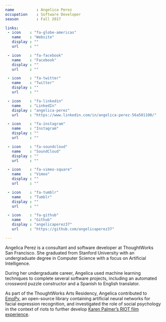 ```yaml
---
name          : Angelica Perez
occupation    : Software Developer
season        : Fall 2017

links:
 - icon    : "fa-globe-americas"
   name    : "Website"
   display : ""
   url     : ""

 - icon    : "fa-facebook"
   name    : "Facebook"
   display : ""
   url     : ""

 - icon    : "fa-twitter"
   name    : "Twitter"
   display : ""
   url     : ""

 - icon    : "fa-linkedin"
   name    : "LinkedIn"
   display : "angelica-perez"
   url     : "https://www.linkedin.com/in/angelica-perez-56a501100/"

 - icon    : "fa-instagram"
   name    : "Instagram"
   display : ""
   url     : ""

 - icon    : "fa-soundcloud"
   name    : "SoundCloud"
   display : ""
   url     : ""

 - icon    : "fa-vimeo-square"
   name    : "Vimeo"
   display : ""
   url     : ""

 - icon    : "fa-tumblr"
   name    : "Tumblr"
   display : ""
   url     : ""

 - icon    : "fa-github"
   name    : "Github"
   display : "angelicaperez37"
   url     : "https://github.com/angelicaperez37"

---
```

Angelica Perez is a consultant and software developer at ThoughtWorks San Francisco. She graduated from Stanford University with an undergraduate degree in Computer Science with a focus on Artificial Intelligence.

During her undergraduate career, Angelica used machine learning techniques to complete several software projects, including an automated crossword puzzle constructor and a Spanish to English translator.

As part of the ThoughtWorks Arts Residency, Angelica contributed to [EmoPy](https://github.com/thoughtworksarts/EmoPy), an open-source library containing artificial neural networks for facial expression recognition, and investigated the role of social psychology in the context of riots to further develop [Karen Palmer’s RIOT film experience](/projects/riot/).